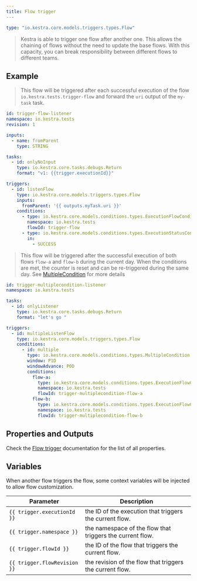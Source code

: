 ```yaml
---
title: Flow trigger
---
```



```yaml
type: "io.kestra.core.models.triggers.types.Flow"
```

> Kestra is able to trigger one flow after another one. This allows the chaining of flows without the need to update the base flows.
  With this capacity, you can break responsibility between different flows to different teams.

## Example
> This flow will be triggered after each successful execution of the flow `io.kestra.tests.trigger-flow` and forward the `uri` output of the `my-task` task.
```yaml
id: trigger-flow-listener
namespace: io.kestra.tests
revision: 1

inputs:
  - name: fromParent
    type: STRING

tasks:
  - id: onlyNoInput
    type: io.kestra.core.tasks.debugs.Return
    format: "v1: {{trigger.executionId}}"

triggers:
  - id: listenFlow
    type: io.kestra.core.models.triggers.types.Flow
    inputs:
      fromParent: '{{ outputs.myTask.uri }}'
    conditions:
      - type: io.kestra.core.models.conditions.types.ExecutionFlowCondition
        namespace: io.kestra.tests
        flowId: trigger-flow
      - type: io.kestra.core.models.conditions.types.ExecutionStatusCondition
        in:
          - SUCCESS
```

> This flow will be triggered after the successful execution of both flows `flow-a` and `flow-b` during the current day. When the conditions are met, the counter is reset and can be re-triggered during the same day. See [MultipleCondition](../../../plugins/core/conditions/io.kestra.core.models.conditions.types.MultipleCondition.md) for more details
```yaml
id: trigger-multiplecondition-listener
namespace: io.kestra.tests

tasks:
  - id: onlyListener
    type: io.kestra.core.tasks.debugs.Return
    format: "let's go "

triggers:
  - id: multipleListenFlow
    type: io.kestra.core.models.triggers.types.Flow
    conditions:
      - id: multiple
        type: io.kestra.core.models.conditions.types.MultipleCondition
        window: P1D
        windowAdvance: P0D
        conditions:
          flow-a:
            type: io.kestra.core.models.conditions.types.ExecutionFlowCondition
            namespace: io.kestra.tests
            flowId: trigger-multiplecondition-flow-a
          flow-b:
            type: io.kestra.core.models.conditions.types.ExecutionFlowCondition
            namespace: io.kestra.tests
            flowId: trigger-multiplecondition-flow-b

```

## Properties and Outputs

Check the [Flow trigger](../../../plugins/core/triggers/io.kestra.core.models.triggers.types.Flow.md) documentation for the list of all properties.

## Variables

When another flow triggers the flow, some context variables will be injected to allow flow customization.

| Parameter | Description |
| ---------- | ----------- |
|  `{{ trigger.executionId }}` | the ID of the execution that triggers the current flow. |
|  `{{ trigger.namespace }}` | the namespace of the flow that triggers the current flow. |
|  `{{ trigger.flowId }}` | the ID of the flow that triggers the current flow. |
|  `{{ trigger.flowRevision }}` | the revision of the flow that triggers the current flow. |
